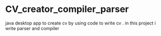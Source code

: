 # CV_creator_compiler_parser
java desktop app to create cv by using code to write cv . in this project i write parser and compiler
